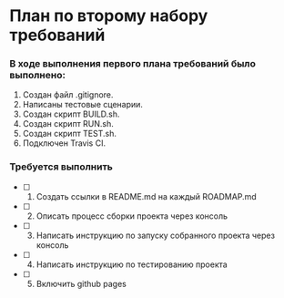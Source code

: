 # План по второму набору требований 

###  В ходе выполнения первого плана требований было выполнено:
1.  Создан файл .gitignore.
2.  Написаны тестовые сценарии.
3.  Создан скрипт BUILD.sh.
4.  Создан скрипт RUN.sh.
5.  Создан скрипт TEST.sh.
6.  Подключен Travis CI.

###  Требуется выполнить 
- [ ] 1. Создать ссылки в README.md на каждый ROADMAP.md
- [ ] 2. Описать процесс сборки проекта через консоль
- [ ] 3. Написать инструкцию по запуску собранного проекта через консоль
- [ ] 4. Написать инструкцию по тестированию проекта
- [ ] 5. Включить github pages 

